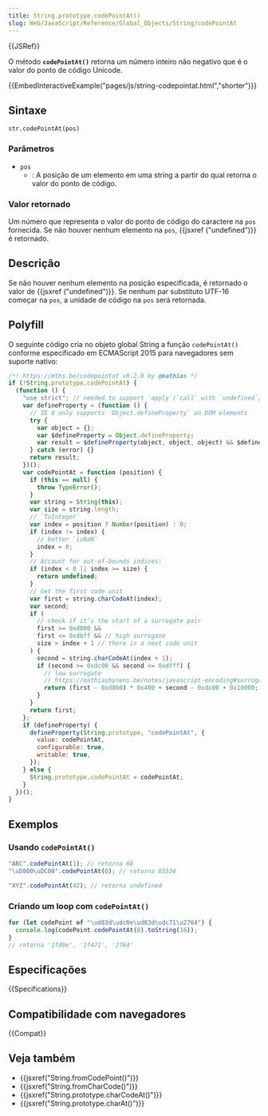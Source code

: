 ```yaml
---
title: String.prototype.codePointAt()
slug: Web/JavaScript/Reference/Global_Objects/String/codePointAt
---
```


{{JSRef}}

O método **`codePointAt()`** retorna um número inteiro não negativo que é o valor do ponto de código Unicode.

{{EmbedInteractiveExample("pages/js/string-codepointat.html","shorter")}}

## Sintaxe

```
str.codePointAt(pos)
```

### Parâmetros

- `pos`
  - : A posição de um elemento em uma string a partir do qual retorna o valor do ponto de código.

### Valor retornado

Um número que representa o valor do ponto de código do caractere na `pos` fornecida. Se não houver nenhum elemento na `pos`, {{jsxref ("undefined")}} é retornado.

## Descrição

Se não houver nenhum elemento na posição especificada, é retornado o valor de {{jsxref ("undefined")}}. Se nenhum par substituto UTF-16 começar na `pos`, a unidade de código na `pos` será retornada.

## Polyfill

O seguinte código cria no objeto global String a função `codePointAt()` conforme especificado em ECMAScript 2015 para navegadores sem suporte nativo:

```js
/*! https://mths.be/codepointat v0.2.0 by @mathias */
if (!String.prototype.codePointAt) {
  (function () {
    "use strict"; // needed to support `apply`/`call` with `undefined`/`null`
    var defineProperty = (function () {
      // IE 8 only supports `Object.defineProperty` on DOM elements
      try {
        var object = {};
        var $defineProperty = Object.defineProperty;
        var result = $defineProperty(object, object, object) && $defineProperty;
      } catch (error) {}
      return result;
    })();
    var codePointAt = function (position) {
      if (this == null) {
        throw TypeError();
      }
      var string = String(this);
      var size = string.length;
      // `ToInteger`
      var index = position ? Number(position) : 0;
      if (index != index) {
        // better `isNaN`
        index = 0;
      }
      // Account for out-of-bounds indices:
      if (index < 0 || index >= size) {
        return undefined;
      }
      // Get the first code unit
      var first = string.charCodeAt(index);
      var second;
      if (
        // check if it’s the start of a surrogate pair
        first >= 0xd800 &&
        first <= 0xdbff && // high surrogate
        size > index + 1 // there is a next code unit
      ) {
        second = string.charCodeAt(index + 1);
        if (second >= 0xdc00 && second <= 0xdfff) {
          // low surrogate
          // https://mathiasbynens.be/notes/javascript-encoding#surrogate-formulae
          return (first - 0xd800) * 0x400 + second - 0xdc00 + 0x10000;
        }
      }
      return first;
    };
    if (defineProperty) {
      defineProperty(String.prototype, "codePointAt", {
        value: codePointAt,
        configurable: true,
        writable: true,
      });
    } else {
      String.prototype.codePointAt = codePointAt;
    }
  })();
}
```

## Exemplos

### Usando `codePointAt()`

```js
"ABC".codePointAt(1); // retorna 66
"\uD800\uDC00".codePointAt(0); // retorna 65536

"XYZ".codePointAt(42); // retorna undefined
```

### Criando um loop com `codePointAt()`

```js
for (let codePoint of "\ud83d\udc0e\ud83d\udc71\u2764") {
  console.log(codePoint.codePointAt(0).toString(16));
}
// retorna '1f40e', '1f471', '2764'
```

## Especificações

{{Specifications}}

## Compatibilidade com navegadores

{{Compat}}

## Veja também

- {{jsxref("String.fromCodePoint()")}}
- {{jsxref("String.fromCharCode()")}}
- {{jsxref("String.prototype.charCodeAt()")}}
- {{jsxref("String.prototype.charAt()")}}

